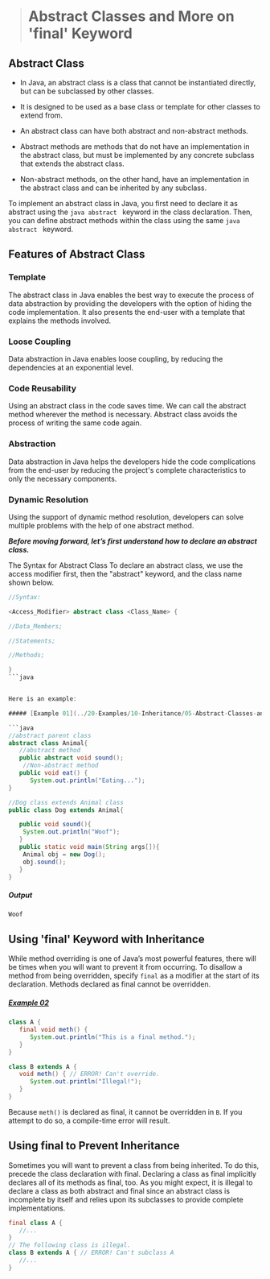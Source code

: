 ># Abstract Classes and More on 'final' Keyword

## Abstract Class

- In Java, an abstract class is a class that cannot be instantiated directly, but can be subclassed by other classes. 
- It is designed to be used as a base class or template for other classes to extend from.

- An abstract class can have both abstract and non-abstract methods. 
- Abstract methods are methods that do not have an implementation in the abstract class, but must be implemented by any concrete subclass that extends the abstract class. 
- Non-abstract methods, on the other hand, have an implementation in the abstract class and can be inherited by any subclass.

To implement an abstract class in Java, you first need to declare it as abstract using the ```java abstract ``` keyword in the class declaration. Then, you can define abstract methods within the class using the same ```java abstract ``` keyword.

## Features of Abstract Class

### Template
The abstract class in Java enables the best way to execute the process of data abstraction by providing the developers with the option of hiding the code implementation. It also presents the end-user with a template that explains the methods involved.

### Loose Coupling
Data abstraction in Java enables loose coupling, by reducing the dependencies at an exponential level.

### Code Reusability
Using an abstract class in the code saves time. We can call the abstract method wherever the method is necessary. Abstract class avoids the process of writing the same code again.

### Abstraction
Data abstraction in Java helps the developers hide the code complications from the end-user by reducing the project's complete characteristics to only the necessary components.

### Dynamic Resolution
Using the support of dynamic method resolution, developers can solve multiple problems with the help of one abstract method.

**_Before moving forward, let’s first understand how to declare an abstract class._**

The Syntax for Abstract Class
To declare an abstract class, we use the access modifier first, then the "abstract" keyword, and the class name shown below.
```java
//Syntax:

<Access_Modifier> abstract class <Class_Name> {

//Data_Members;

//Statements;

//Methods;

}
```java


Here is an example:

##### [Example 01](../20-Examples/10-Inheritance/05-Abstract-Classes-and-More-on-final-Keyword/Example-01/)

```java
//abstract parent class
abstract class Animal{
   //abstract method
   public abstract void sound();
    //Non-abstract method
   public void eat() {
      System.out.println("Eating...");
}
```

```java
//Dog class extends Animal class
public class Dog extends Animal{

   public void sound(){
	System.out.println("Woof");
   }
   public static void main(String args[]){
	Animal obj = new Dog();
	obj.sound();
   }
}
```

##### Output

    Woof


## Using 'final' Keyword with Inheritance

While method overriding is one of Java’s most powerful features, there will be times when you will want to prevent it from occurring. To disallow a method from being overridden, specify `final` as a modifier at the start of its declaration. Methods declared as final cannot be overridden.

##### [Example 02](../20-Examples/10-Inheritance/05-Abstract-Classes-and-More-on-final-Keyword/Example-02/)

```java
class A {
   final void meth() {
      System.out.println("This is a final method.");
   }
}
```

```java
class B extends A {
   void meth() { // ERROR! Can't override.
      System.out.println("Illegal!");
   }
}
```

Because `meth()` is declared as final, it cannot be overridden in `B`. If you attempt to do so, a compile-time error will result.

## Using final to Prevent Inheritance

Sometimes you will want to prevent a class from being inherited. To do this, precede the class declaration with final. Declaring a class as final implicitly declares all of its methods as final, too. As you might expect, it is illegal to declare a class as both abstract and final since an abstract class is incomplete by itself and relies upon its subclasses to provide complete implementations.

```java
final class A {
   //...
}
// The following class is illegal.
class B extends A { // ERROR! Can't subclass A
   //...
}
```

